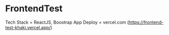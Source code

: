 # FrontendTest
Tech Stack = ReactJS, Boostrap
App Deploy = vercel.com (https://frontend-test-khaki.vercel.app/)
